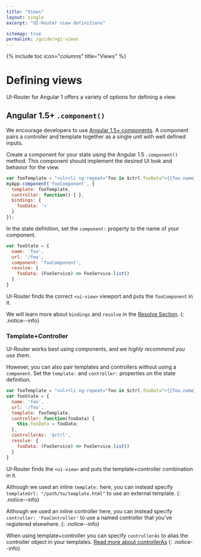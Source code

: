 ```yaml
---
title: "Views"
layout: single
excerpt: "UI-Router view definitions"

sitemap: true
permalink: /guide/ng1-views
---
```


{% include toc icon="columns" title="Views" %}

# Defining views

UI-Router for Angular 1 offers a variety of options for defining a view.

## Angular 1.5+ `.component()`

We encourage developers to use [Angular 1.5+ components](https://docs.angularjs.org/guide/component).
A component pairs a controller and template together as a single unit with well defined inputs.  

Create a component for your state using the Angular 1.5 `.component()` method.  This component should 
implement the desired UI look and behavior for the view.

```js
var fooTemplate = "<ul><li ng-repeat="foo in $ctrl.fooData">{{foo.name}}</li></ul>";
myApp.component('fooComponent', {
  template: fooTemplate,
  controller: function() { },
  bindings: { 
    fooData: '<'
  }
});
```

In the state definition, set the `component:` property to the name of your component.

```js
var fooState = {
  name: 'foo',
  url: '/foo',
  component: 'fooComponent',
  resolve: {
    fooData: (FooService) => FooService.list()
  }
}
```

UI-Router finds the correct `<ui-view>` viewport and puts the `fooComponent` in it.

We will learn more about `bindings` and `resolve` in the [Resolve Section](/tutorial/resolve).
{: .notice--info}

### Template+Controller

UI-Router works best using components, and we *highly recommend you use them*.

However, you can also pair templates and controllers without using a `component`.  Set 
the `template:` and `controller:` properties on the state definition.

```js
var fooTemplate = "<ul><li ng-repeat="foo in $ctrl.fooData">{{foo.name}}</li></ul>";
var fooState = {
  name: 'foo',
  url: '/foo',
  template: fooTemplate,
  controller: function(fooData) {
    this.fooData = fooData;
  },
  controllerAs: '$ctrl',
  resolve: {
    fooData: (FooService) => FooService.list()
  }
}
```

UI-Router finds the `<ui-view>` and puts the template+controller combination in it.  

Although we used an inline `template:` here, you can instead specify `templateUrl: "/path/to/template.html"`
to use an external template.
{: .notice--info}

Although we used an inline controller here, you can instead specify `controller: 'FooController'` to use a 
named controller that you've registered elsewhere.
{: .notice--info}

When using template+controller you can specify `controllerAs` to alias the controller object in your templates.
[Read more about controllerAs](https://toddmotto.com/digging-into-angulars-controller-as-syntax/)
{: .notice--info}

